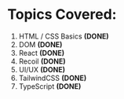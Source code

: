 # Topics Covered:
1. HTML / CSS Basics **(DONE)**
2. DOM **(DONE)**
3. React **(DONE)**
4. Recoil **(DONE)**
5. UI/UX **(DONE)**
6. TailwindCSS **(DONE)**
7. TypeScript **(DONE)**